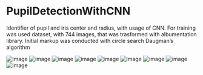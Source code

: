 # PupilDetectionWithCNN
Identifier of pupil and iris center and radius, with usage of CNN.
For training was used dataset, with 744 images, that was trasformed with albumentation library.
Initial markup was conducted with circle search Daugman’s algorithm

![image](https://user-images.githubusercontent.com/34193118/142198474-48b5d166-94cf-4e76-b3eb-73bab205eea5.png)
![image](https://user-images.githubusercontent.com/34193118/142198493-f0b34709-3c18-431b-97c2-bb9e369a7d82.png)
![image](https://user-images.githubusercontent.com/34193118/142198531-46eb4cff-fe5a-4886-aed6-9f151929b423.png)
![image](https://user-images.githubusercontent.com/34193118/142198554-64534360-31fa-4329-8134-465f86d1a20f.png)
![image](https://user-images.githubusercontent.com/34193118/142198582-4f6a846e-b666-4207-ba19-d66fab963a16.png)
![image](https://user-images.githubusercontent.com/34193118/142198592-11698122-07ff-4cb9-abd8-31772973d558.png)
![image](https://user-images.githubusercontent.com/34193118/142198601-b3273929-a0fc-4b31-b48a-1bbc67d23dff.png)
![image](https://user-images.githubusercontent.com/34193118/142198617-9318e45c-1d9a-4e9c-b5ad-c00ca8f294c1.png)
![image](https://user-images.githubusercontent.com/34193118/142198625-acbd9689-a455-4a10-8d49-d5afee396b08.png)
